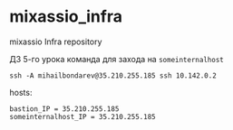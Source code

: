 # mixassio_infra
mixassio Infra repository

ДЗ 5-го урока
команда для захода на `someinternalhost`
```
ssh -A mihailbondarev@35.210.255.185 ssh 10.142.0.2
```

hosts:
```
bastion_IP = 35.210.255.185 
someinternalhost_IP = 35.210.255.185
```